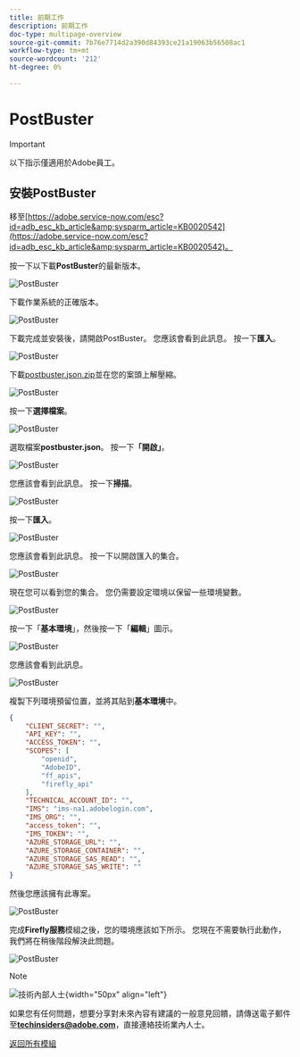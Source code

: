 ```yaml
---
title: 前期工作
description: 前期工作
doc-type: multipage-overview
source-git-commit: 7b76e7714d2a390d84393ce21a19063b56508ac1
workflow-type: tm+mt
source-wordcount: '212'
ht-degree: 0%

---
```


# PostBuster

>[!IMPORTANT]
>
>以下指示僅適用於Adobe員工。

## 安裝PostBuster

移至[https://adobe.service-now.com/esc?id=adb_esc_kb_article&amp;sysparm_article=KB0020542](https://adobe.service-now.com/esc?id=adb_esc_kb_article&amp;sysparm_article=KB0020542)。

按一下以下載&#x200B;**PostBuster**&#x200B;的最新版本。

![PostBuster](./assets/images/pb1.png)

下載作業系統的正確版本。

![PostBuster](./assets/images/pb2.png)

下載完成並安裝後，請開啟PostBuster。 您應該會看到此訊息。 按一下&#x200B;**匯入**。

![PostBuster](./assets/images/pb3.png)

下載[postbuster.json.zip](./assets/postman/postbuster.json.zip)並在您的案頭上解壓縮。

![PostBuster](./assets/images/pbpb.png)

按一下&#x200B;**選擇檔案**。

![PostBuster](./assets/images/pb4.png)

選取檔案&#x200B;**postbuster.json**。 按一下&#x200B;**「開啟」**。

![PostBuster](./assets/images/pb5.png)

您應該會看到此訊息。 按一下&#x200B;**掃描**。

![PostBuster](./assets/images/pb6.png)

按一下&#x200B;**匯入**。

![PostBuster](./assets/images/pb7.png)

您應該會看到此訊息。 按一下以開啟匯入的集合。

![PostBuster](./assets/images/pb8.png)

現在您可以看到您的集合。 您仍需要設定環境以保留一些環境變數。

![PostBuster](./assets/images/pb9.png)

按一下「**基本環境**」，然後按一下「**編輯**」圖示。

![PostBuster](./assets/images/pb10.png)

您應該會看到此訊息。

![PostBuster](./assets/images/pb11.png)

複製下列環境預留位置，並將其貼到&#x200B;**基本環境**&#x200B;中。

```json
{
	"CLIENT_SECRET": "",
	"API_KEY": "",
	"ACCESS_TOKEN": "",
	"SCOPES": [
		"openid",
		"AdobeID",
		"ff_apis",
		"firefly_api"
	],
	"TECHNICAL_ACCOUNT_ID": "",
	"IMS": "ims-na1.adobelogin.com",
	"IMS_ORG": "",
	"access_token": "",
	"IMS_TOKEN": "",
	"AZURE_STORAGE_URL": "",
	"AZURE_STORAGE_CONTAINER": "",
	"AZURE_STORAGE_SAS_READ": "",
	"AZURE_STORAGE_SAS_WRITE": ""
}
```

然後您應該擁有此專案。

![PostBuster](./assets/images/pb12.png)

完成&#x200B;**Firefly服務**&#x200B;模組之後，您的環境應該如下所示。 您現在不需要執行此動作，我們將在稍後階段解決此問題。

![PostBuster](./assets/images/pb13.png)

>[!NOTE]
>
>![技術內部人士](./assets/images/techinsiders.png){width="50px" align="left"}
>
>如果您有任何問題，想要分享對未來內容有建議的一般意見回饋，請傳送電子郵件至&#x200B;**techinsiders@adobe.com**，直接連絡技術業內人士。

[返回所有模組](./overview.md)
